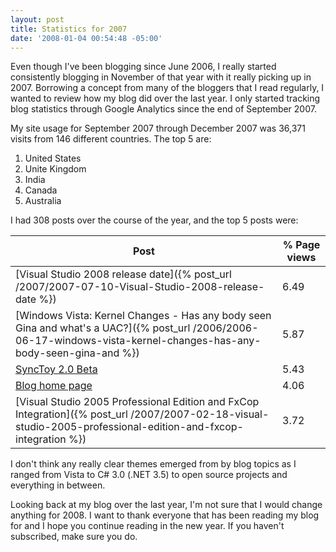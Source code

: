 ```yaml
---
layout: post
title: Statistics for 2007
date: '2008-01-04 00:54:48 -05:00'
---
```


Even though I've been blogging since June 2006, I really started consistently blogging in November of that year with it really picking up in 2007. Borrowing a concept from many of the bloggers that I read regularly, I wanted to review how my blog did over the last year. I only started tracking blog statistics through Google Analytics since the end of September 2007.

My site usage for September 2007 through December 2007 was 36,371 visits from 146 different countries. The top 5 are:

1.  United States
2.  Unite Kingdom
3.  India
4.  Canada
5.  Australia 

I had 308 posts over the course of the year, and the top 5 posts were:

|**Post**|**% Page views**|
|--------|----------------|
|[Visual Studio 2008 release date]({% post_url /2007/2007-07-10-Visual-Studio-2008-release-date %})|6.49|
|[Windows Vista: Kernel Changes - Has any body seen Gina and what's a UAC?]({% post_url /2006/2006-06-17-windows-vista-kernel-changes-has-any-body-seen-gina-and %})|5.87|
|[SyncToy 2.0 Beta](/2007/2007-10-26-SyncToy-2.0-Beta)|5.43|
|[Blog home page](http://geekswithblogs.net/sdorman/)|4.06|
|[Visual Studio 2005 Professional Edition and FxCop Integration]({% post_url /2007/2007-02-18-visual-studio-2005-professional-edition-and-fxcop-integration %})|3.72|

I don't think any really clear themes emerged from by blog topics as I ranged from Vista to C# 3.0 (.NET 3.5) to open source projects and everything in between. 

Looking back at my blog over the last year, I'm not sure that I would change anything for 2008. I want to thank everyone that has been reading my blog for and I hope you continue reading in the new year. If you haven't subscribed, make sure you do.
